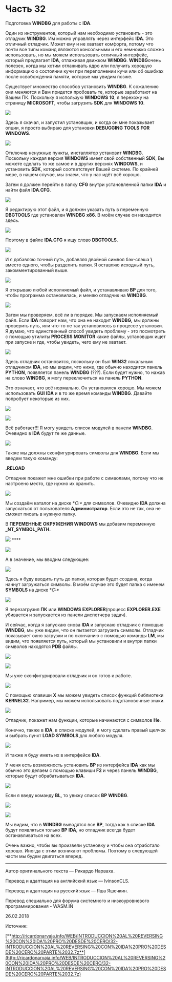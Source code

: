 # Часть 32

Подготовка **WINDBG** для работы с **IDA**.

Один из инструментов, который нам необходимо установить - это отладчик **WINDBG**. Им можно управлять через интерфейс **IDA**. Это отличный отладчик. Может ему и не хватает комфорта, потому что почти все типы команд являются консольными и его немножко сложно использовать, но мы можем использовать отличный интерфейс, который предлагает **IDA**, отлаживая движком **WINDBG**. **WINDBG**очень полезен, когда мы хотим отлаживать ядро или получить хорошую информацию о состоянии кучи при переполнении кучи или об ошибках после освобождения памяти, которые мы увидим позже.

Существует множество способов установить **WINDBG**. К сожалению они меняются и Вам придется пробовать те, которые заработают на Вашем ПК. Поскольку я использую **WINDOWS** **10**, я перехожу на страницу **MICROSOFT**, чтобы загрузить **SDK** для **WINDOWS** **10**.

![](.gitbook/assets/32/01.png)

Здесь я скачал, и запустил установщик, и когда он мне показывает опции, я просто выбираю для установки **DEBUGGING** **TOOLS** **FOR** **WINDOWS**.

![](.gitbook/assets/32/02.png)

Отключив ненужные пункты, инсталлятор установит **WINDBG**. Поскольку каждая версия **WINDOWS** имеет свой собственный **SDK**, Вы можете сделать то же самое и в других версиях **WINDOWS**, и установить **SDK**, который соответствует Вашей системе. По крайней мере, в нашем случае, мы знаем, что у нас идёт всё хорошо.

Затем я должен перейти в папку **CFG** внутри установленной папки **IDA** и найти файл **IDA**.**CFG**.

![](.gitbook/assets/32/03.png)

Я редактирую этот файл, и я должен указать путь в переменную **DBGTOOLS** где установлен **WINDBG** **x86**. В моём случае он находится здесь.

![](.gitbook/assets/32/04.png)

Поэтому в файле **IDA**.**CFG** я ищу слово **DBGTOOLS**.

![](.gitbook/assets/32/05.png)

И я добавляю точный путь, добавляя двойной символ бэк-слэша **\\** вместо одного, чтобы разделить папки. Я оставляю исходный путь, закомментированный выше.

![](.gitbook/assets/32/06.png)

Я открываю любой исполняемый файл, и устанавливаю **BP** для того, чтобы программа остановилась, и меняю отладчик на **WINDBG**.

![](.gitbook/assets/32/07.png)

Затем мы проверяем, всё ли в порядке. Мы запускаем исполняемый файл. Если **IDA** говорит нам, что она не находит **WINDBG,** мы должны проверить путь, или что-то не так установилось в процессе установки. Я думаю, что единственный способ увидеть проблему - это посмотреть с помощью утилиты **PROCESS** **MONITOR** какие файлы, установщик ищет при запуске и где, чтобы увидеть, чего ему не хватает.

![](.gitbook/assets/32/08.png)

Здесь отладчик остановится, поскольку он был **WIN32** локальным отладчиком **IDA**, но мы видим, что ниже, где обычно находится панель **PYTHON**, появляется панель **WINDBG** \(???\). Если будет нужно, то нажав на слово **WINDBG**, я могу переключиться на панель **PYTHON**.

Это означает, что всё нормально. Он установился хорошо. Мы можем использовать **GUI** **IDA** и в то же время команды **WINDBG**. Давайте попробует некоторые из них.

![](.gitbook/assets/32/09.png)

![](.gitbook/assets/32/10.png)

Всё работает!!! Я могу увидеть список модулей в панели **WINDBG**. Очевидно в **IDA** будут те же данные.

![](.gitbook/assets/32/11.png)

Также мы должны сконфигурировать символы для **WINDBG**. Если мы введем такую команду:

**.RELOAD**

Отладчик покажет мне ошибки при работе с символами, потому что не настроено место, где нужно их хранить.

![](.gitbook/assets/32/12.png)

Мы создаём каталог на диске **C:\** для символов. Очевидно **IDA** должна запускаться от пользователя **Администратор**. Если это не так, она не сможет писать в нужную папку.

В **ПЕРЕМЕННЫЕ** **ОКРУЖЕНИЯ** **WINDOWS** мы добавим переменную **\_NT\_SYMBOL\_PATH.**

![](.gitbook/assets/32/13.png) ****

![](.gitbook/assets/32/14.png)

А в значение, мы вводим следующее:

![](.gitbook/assets/32/15.png)

Здесь я буду вводить путь до папки, которая будет создана, когда начнут загружаться символы. В моём случае это будет папка с именем **SYMBOLS** на диске **C:\**

![](.gitbook/assets/32/16.png)

Я перезагрузил **ПК** или **WINDOWS** **EXPLORER**\(процесс **EXPLORER.EXE** убивается и запускается из панели диспетчера задач\).

И сейчас, когда я запускаю снова **IDA** и запускаю отладчик с помощью **WINDBG**, мы уже видим, что он пытается загрузить символы. Отладчик показывает окно загрузки и по окончанию с помощью команды **LM**, мы видим, что появляется путь, который мы установили и внутри папки символов находятся **PDB** файлы.

![](.gitbook/assets/32/17.png)

![](.gitbook/assets/32/18.png)

Мы уже сконфигурировали отладчик и он готов к работе.

![](.gitbook/assets/32/19.png)

С помощью клавиши **X** мы можем увидеть список функций библиотеки **KERNEL32**. Например, мы можем использовать подстановочные знаки.

![](.gitbook/assets/32/20.png)

Отладчик, покажет нам функции, которые начинаются с символов **He**.

Конечно, также в **IDA**, в списке модулей, я могу сделать правый щелчок и выбрать пункт **LOAD** **SYMBOLS** для любого модуля.

![](.gitbook/assets/32/21.png)

И также я буду иметь их в интерфейсе **IDA**.

У меня есть возможность установить **BP** из интерфейса **IDA** как мы обычно это делаем с помощью клавиши **F2** и через панель **WINDBG**, которые будут обрабатываться **IDA**.

![](.gitbook/assets/32/22.png)

Если я введу команду **BL,** то увижу список **BP** **WINDBG**.

![](.gitbook/assets/32/23.png)

![](.gitbook/assets/32/24.png)

Мы видим, что в **WINDBG** выводятся все **BP**, тогда как в списке **IDA** будут появляться только **BP** **IDA**, но отладчик всегда будет останавливаться на всех.

Очень важно, чтобы вы произвели установку и чтобы она отработало хорошо. Иногда с этим возникают проблемы. Поэтому в следующей части мы будем двигаться вперед.

* * *

Автор оригинального текста — Рикардо Нарваха.

Перевод и адаптация на английский  язык — IvinsonCLS.

Перевод и адаптация на русский язык — Яша Яшечкин.

Перевод специально для форума системного и низкоуровневого программирования - WASM.IN

26.02.2018

Источник:

[**http://ricardonarvaja.info/WEB/INTRODUCCION%20AL%20REVERSING%20CON%20IDA%20PRO%20DESDE%20CERO/32-INTRODUCCION%20AL%20REVERSING%20CON%20IDA%20PRO%20DESDE%20CERO%20PARTE%2032.7z**](http://ricardonarvaja.info/WEB/INTRODUCCION%20AL%20REVERSING%20CON%20IDA%20PRO%20DESDE%20CERO/32-INTRODUCCION%20AL%20REVERSING%20CON%20IDA%20PRO%20DESDE%20CERO%20PARTE%2032.7z)
